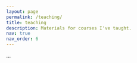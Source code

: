 ```yaml
---
layout: page
permalink: /teaching/
title: teaching
description: Materials for courses I've taught.
nav: true
nav_order: 6
---
```


...
